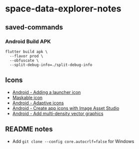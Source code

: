 # space-data-explorer-notes

## saved-commands

### Android Build APK

```console
flutter build apk \
  --flavor prod \
  --obfuscate \
  --split-debug-info=./split-debug-info
```

## Icons

- [Android - Adding a launcher icon][]
- [Maskable icon][]
- [Android - Adaptive icons][]
- [Android - Create app icons with Image Asset Studio][]
- [Android - Add multi-density vector graphics][]


[Android - Adding a launcher icon]: https://docs.flutter.dev/deployment/android#adding-a-launcher-icon
[Maskable icon]: https://web.dev/maskable-icon/
[Android - Adaptive icons]: https://developer.android.com/develop/ui/views/launch/icon_design_adaptive
[Android - Create app icons with Image Asset Studio]: https://developer.android.com/studio/write/image-asset-studio
[Android - Add multi-density vector graphics]: https://developer.android.com/studio/write/vector-asset-studio

## README notes

- Add `git clone --config core.autocrlf=false` for Windows
